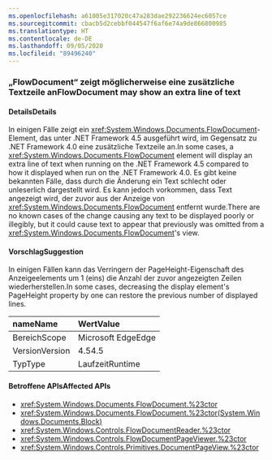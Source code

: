 ```yaml
---
ms.openlocfilehash: a61005e317020c47a283dae292236624ec6057ce
ms.sourcegitcommit: cbacb5d2cebbf044547f6af6e74a9de866800985
ms.translationtype: HT
ms.contentlocale: de-DE
ms.lasthandoff: 09/05/2020
ms.locfileid: "89496240"
---
```

### <a name="flowdocument-may-show-an-extra-line-of-text"></a><span data-ttu-id="18541-101">„FlowDocument“ zeigt möglicherweise eine zusätzliche Textzeile an</span><span class="sxs-lookup"><span data-stu-id="18541-101">FlowDocument may show an extra line of text</span></span>

#### <a name="details"></a><span data-ttu-id="18541-102">Details</span><span class="sxs-lookup"><span data-stu-id="18541-102">Details</span></span>

<span data-ttu-id="18541-103">In einigen Fälle zeigt ein <xref:System.Windows.Documents.FlowDocument>-Element, das unter .NET Framework 4.5 ausgeführt wird, im Gegensatz zu .NET Framework 4.0 eine zusätzliche Textzeile an.</span><span class="sxs-lookup"><span data-stu-id="18541-103">In some cases, a <xref:System.Windows.Documents.FlowDocument> element will display an extra line of text when running on the .NET Framework 4.5 compared to how it displayed when run on the .NET Framework 4.0.</span></span> <span data-ttu-id="18541-104">Es gibt keine bekannten Fälle, dass durch die Änderung ein Text schlecht oder unleserlich dargestellt wird. Es kann jedoch vorkommen, dass Text angezeigt wird, der zuvor aus der Anzeige von <xref:System.Windows.Documents.FlowDocument> entfernt wurde.</span><span class="sxs-lookup"><span data-stu-id="18541-104">There are no known cases of the change causing any text to be displayed poorly or illegibly, but it could cause text to appear that previously was omitted from a <xref:System.Windows.Documents.FlowDocument>'s view.</span></span>

#### <a name="suggestion"></a><span data-ttu-id="18541-105">Vorschlag</span><span class="sxs-lookup"><span data-stu-id="18541-105">Suggestion</span></span>

<span data-ttu-id="18541-106">In einigen Fällen kann das Verringern der PageHeight-Eigenschaft des Anzeigeelements um 1 (eins) die Anzahl der zuvor angezeigten Zeilen wiederherstellen.</span><span class="sxs-lookup"><span data-stu-id="18541-106">In some cases, decreasing the display element's PageHeight property by one can restore the previous number of displayed lines.</span></span>

| <span data-ttu-id="18541-107">name</span><span class="sxs-lookup"><span data-stu-id="18541-107">Name</span></span>    | <span data-ttu-id="18541-108">Wert</span><span class="sxs-lookup"><span data-stu-id="18541-108">Value</span></span>       |
|:--------|:------------|
| <span data-ttu-id="18541-109">Bereich</span><span class="sxs-lookup"><span data-stu-id="18541-109">Scope</span></span>   |<span data-ttu-id="18541-110">Microsoft Edge</span><span class="sxs-lookup"><span data-stu-id="18541-110">Edge</span></span>|
|<span data-ttu-id="18541-111">Version</span><span class="sxs-lookup"><span data-stu-id="18541-111">Version</span></span>|<span data-ttu-id="18541-112">4.5</span><span class="sxs-lookup"><span data-stu-id="18541-112">4.5</span></span>|
|<span data-ttu-id="18541-113">Typ</span><span class="sxs-lookup"><span data-stu-id="18541-113">Type</span></span>|<span data-ttu-id="18541-114">Laufzeit</span><span class="sxs-lookup"><span data-stu-id="18541-114">Runtime</span></span>|

#### <a name="affected-apis"></a><span data-ttu-id="18541-115">Betroffene APIs</span><span class="sxs-lookup"><span data-stu-id="18541-115">Affected APIs</span></span>

- <xref:System.Windows.Documents.FlowDocument.%23ctor>
- <xref:System.Windows.Documents.FlowDocument.%23ctor(System.Windows.Documents.Block)>
- <xref:System.Windows.Controls.FlowDocumentReader.%23ctor>
- <xref:System.Windows.Controls.FlowDocumentPageViewer.%23ctor>
- <xref:System.Windows.Controls.Primitives.DocumentPageView.%23ctor>

<!--

#### Affected APIs

- `M:System.Windows.Documents.FlowDocument.#ctor`
- `M:System.Windows.Documents.FlowDocument.#ctor(System.Windows.Documents.Block)`
- `M:System.Windows.Controls.FlowDocumentReader.#ctor`
- `M:System.Windows.Controls.FlowDocumentPageViewer.#ctor`
- `M:System.Windows.Controls.Primitives.DocumentPageView.#ctor`

-->
